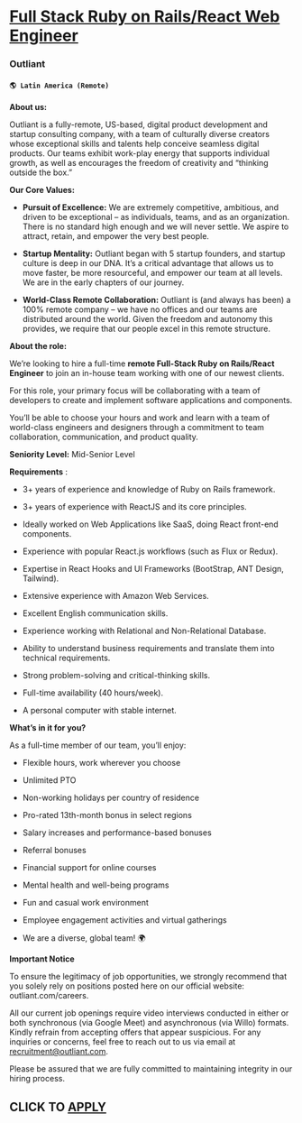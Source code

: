 # [Full Stack Ruby on Rails/React Web Engineer](https://www.remotewlb.com/apply/full-stack-ruby-on-rails-react-web-engineer)  
### Outliant  
#### `🌎 Latin America (Remote)`  

**About us:**

Outliant is a fully-remote, US-based, digital product development and startup consulting company, with a team of culturally diverse creators whose exceptional skills and talents help conceive seamless digital products. Our teams exhibit work-play energy that supports individual growth, as well as encourages the freedom of creativity and “thinking outside the box.”

 **Our Core Values:**

  *  **Pursuit of Excellence:** We are extremely competitive, ambitious, and driven to be exceptional – as individuals, teams, and as an organization. There is no standard high enough and we will never settle. We aspire to attract, retain, and empower the very best people.

  *  **Startup Mentality:** Outliant began with 5 startup founders, and startup culture is deep in our DNA. It’s a critical advantage that allows us to move faster, be more resourceful, and empower our team at all levels. We are in the early chapters of our journey.

  *  **World-Class Remote Collaboration:** Outliant is (and always has been) a 100% remote company – we have no offices and our teams are distributed around the world. Given the freedom and autonomy this provides, we require that our people excel in this remote structure.

 **About the role:**

We’re looking to hire a full-time **remote Full-Stack Ruby on Rails/React Engineer** to join an in-house team working with one of our newest clients.

For this role, your primary focus will be collaborating with a team of developers to create and implement software applications and components.

You’ll be able to choose your hours and work and learn with a team of world-class engineers and designers through a commitment to team collaboration, communication, and product quality.

 **Seniority Level:** Mid-Senior Level

  
 **Requirements** :

  * 3+ years of experience and knowledge of Ruby on Rails framework.

  * 3+ years of experience with ReactJS and its core principles.

  * Ideally worked on Web Applications like SaaS, doing React front-end components.

  * Experience with popular React.js workflows (such as Flux or Redux).

  * Expertise in React Hooks and UI Frameworks (BootStrap, ANT Design, Tailwind).

  * Extensive experience with Amazon Web Services.

  * Excellent English communication skills.

  * Experience working with Relational and Non-Relational Database.

  * Ability to understand business requirements and translate them into technical requirements.

  * Strong problem-solving and critical-thinking skills.

  * Full-time availability (40 hours/week).

  * A personal computer with stable internet.

  
 **What’s in it for you?**

As a full-time member of our team, you’ll enjoy:

  * Flexible hours, work wherever you choose

  * Unlimited PTO

  * Non-working holidays per country of residence

  * Pro-rated 13th-month bonus in select regions

  * Salary increases and performance-based bonuses

  * Referral bonuses

  * Financial support for online courses

  * Mental health and well-being programs

  * Fun and casual work environment

  * Employee engagement activities and virtual gatherings

  * We are a diverse, global team! 🌍

 **Important Notice**

To ensure the legitimacy of job opportunities, we strongly recommend that you solely rely on positions posted here on our official website: outliant.com/careers.

All our current job openings require video interviews conducted in either or both synchronous (via Google Meet) and asynchronous (via Willo) formats. Kindly refrain from accepting offers that appear suspicious. For any inquiries or concerns, feel free to reach out to us via email at recruitment@outliant.com.

Please be assured that we are fully committed to maintaining integrity in our hiring process.

  
## CLICK TO [APPLY](https://www.remotewlb.com/apply/full-stack-ruby-on-rails-react-web-engineer)

